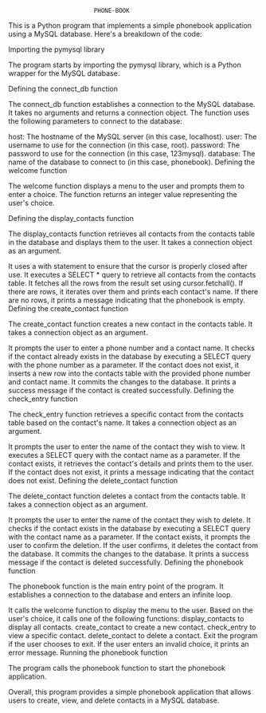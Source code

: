                             PHONE-BOOK
      
This is a Python program that implements a simple phonebook application using a MySQL database. Here's a breakdown of the code:

Importing the pymysql library

The program starts by importing the pymysql library, which is a Python wrapper for the MySQL database.

Defining the connect_db function

The connect_db function establishes a connection to the MySQL database. It takes no arguments and returns a connection object. The function uses the following parameters to connect to the database:

host: The hostname of the MySQL server (in this case, localhost). user: The username to use for the connection (in this case, root). password: The password to use for the connection (in this case, 123mysql). database: The name of the database to connect to (in this case, phonebook). Defining the welcome function

The welcome function displays a menu to the user and prompts them to enter a choice. The function returns an integer value representing the user's choice.

Defining the display_contacts function

The display_contacts function retrieves all contacts from the contacts table in the database and displays them to the user. It takes a connection object as an argument.

It uses a with statement to ensure that the cursor is properly closed after use. It executes a SELECT * query to retrieve all contacts from the contacts table. It fetches all the rows from the result set using cursor.fetchall(). If there are rows, it iterates over them and prints each contact's name. If there are no rows, it prints a message indicating that the phonebook is empty. Defining the create_contact function

The create_contact function creates a new contact in the contacts table. It takes a connection object as an argument.

It prompts the user to enter a phone number and a contact name. It checks if the contact already exists in the database by executing a SELECT query with the phone number as a parameter. If the contact does not exist, it inserts a new row into the contacts table with the provided phone number and contact name. It commits the changes to the database. It prints a success message if the contact is created successfully. Defining the check_entry function

The check_entry function retrieves a specific contact from the contacts table based on the contact's name. It takes a connection object as an argument.

It prompts the user to enter the name of the contact they wish to view. It executes a SELECT query with the contact name as a parameter. If the contact exists, it retrieves the contact's details and prints them to the user. If the contact does not exist, it prints a message indicating that the contact does not exist. Defining the delete_contact function

The delete_contact function deletes a contact from the contacts table. It takes a connection object as an argument.

It prompts the user to enter the name of the contact they wish to delete. It checks if the contact exists in the database by executing a SELECT query with the contact name as a parameter. If the contact exists, it prompts the user to confirm the deletion. If the user confirms, it deletes the contact from the database. It commits the changes to the database. It prints a success message if the contact is deleted successfully. Defining the phonebook function

The phonebook function is the main entry point of the program. It establishes a connection to the database and enters an infinite loop.

It calls the welcome function to display the menu to the user. Based on the user's choice, it calls one of the following functions: display_contacts to display all contacts. create_contact to create a new contact. check_entry to view a specific contact. delete_contact to delete a contact. Exit the program if the user chooses to exit. If the user enters an invalid choice, it prints an error message. Running the phonebook function

The program calls the phonebook function to start the phonebook application.

Overall, this program provides a simple phonebook application that allows users to create, view, and delete contacts in a MySQL database.


